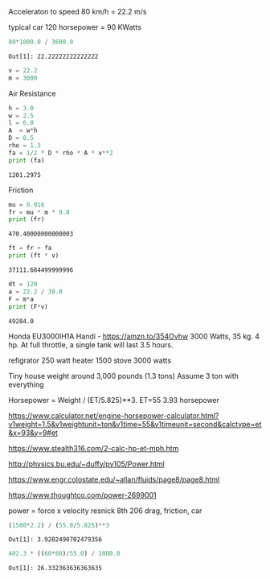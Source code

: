 
Acceleraton to speed 80 km/h = 22.2 m/s

typical car 120 horsepower = 90 KWatts


```python
80*1000.0 / 3600.0
```

```text
Out[1]: 22.22222222222222
```


```python
v = 22.2
m = 3000
```


Air Resistance

```python
h = 3.0
w = 2.5
l = 6.0
A  = w*h
D = 0.5
rho = 1.3
fa = 1/2 * D * rho * A * v**2
print (fa)
```

```text
1201.2975
```


Friction

```python
mu = 0.016
fr = mu * m * 9.8
print (fr)
```

```text
470.40000000000003
```

```python
ft = fr + fa
print (ft * v)
```

```text
37111.684499999996
```


```python
dt = 120
a = 22.2 / 30.0
F = m*a
print (F*v)
```

```text
49284.0
```








Honda EU3000IH1A Handi - https://amzn.to/354Ovhw
3000 Watts, 35 kg. 4 hp.
At full throttle, a single tank will last 3.5 hours.

refigrator 250 watt
heater 1500
stove 3000 watts

Tiny house weight around 3,000 pounds (1.3 tons)
Assume 3 ton with everything

Horsepower = 	Weight / (ET/5.825)**3.
ET=55
3.93 horsepower

https://www.calculator.net/engine-horsepower-calculator.html?v1weight=1.5&v1weightunit=ton&v1time=55&v1timeunit=second&calctype=et&x=93&y=9#et

https://www.stealth316.com/2-calc-hp-et-mph.htm

http://physics.bu.edu/~duffy/py105/Power.html

https://www.engr.colostate.edu/~allan/fluids/page8/page8.html

https://www.thoughtco.com/power-2699001

power = force x velocity
resnick 8th 206 drag, friction, car



```python
(1500*2.2) / (55.0/5.825)**3
```

```text
Out[1]: 3.9202490702479356
```

```python
402.3 * ((60*60)/55.0) / 1000.0
```

```text
Out[1]: 26.332363636363635
```


